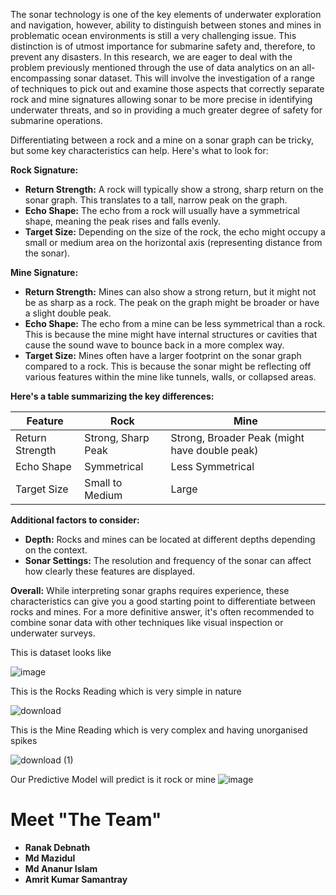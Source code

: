 The sonar technology is one of the key elements of underwater exploration and navigation, however, ability to distinguish between stones and 
mines in problematic ocean environments is still a very challenging issue. This distinction is of utmost importance for submarine safety and,
therefore, to prevent any disasters. In this research, we are eager to deal with the problem previously mentioned through the use of data
analytics on an all-encompassing sonar dataset. This will involve the investigation of a range of techniques to pick out and examine those
aspects that correctly separate rock and mine signatures allowing sonar to be more precise in identifying underwater threats,
and so in providing a much greater degree of safety for submarine operations.


Differentiating between a rock and a mine on a sonar graph can be tricky, but some key characteristics can help. Here's what to look for:

**Rock Signature:**

* **Return Strength:** A rock will typically show a strong, sharp return on the sonar graph. This translates to a tall, narrow peak on the graph. 
* **Echo Shape:** The echo from a rock will usually have a symmetrical shape, meaning the peak rises and falls evenly. 
* **Target Size:** Depending on the size of the rock, the echo might occupy a small or medium area on the horizontal axis (representing distance from the sonar).

**Mine Signature:**

* **Return Strength:** Mines can also show a strong return, but it might not be as sharp as a rock. The peak on the graph might be broader or have a slight double peak. 
* **Echo Shape:** The echo from a mine can be less symmetrical than a rock. This is because the mine might have internal structures or cavities that cause the sound wave to bounce back in a more complex way.
* **Target Size:** Mines often have a larger footprint on the sonar graph compared to a rock. This is because the sonar might be reflecting off various features within the mine like tunnels, walls, or collapsed areas.

**Here's a table summarizing the key differences:**

| Feature | Rock | Mine |
|---|---|---|
| Return Strength | Strong, Sharp Peak | Strong, Broader Peak (might have double peak) |
| Echo Shape | Symmetrical | Less Symmetrical |
| Target Size | Small to Medium | Large |

**Additional factors to consider:**

* **Depth:** Rocks and mines can be located at different depths depending on the context. 
* **Sonar Settings:**  The resolution and frequency of the sonar can affect how clearly these features are displayed.

**Overall:** While interpreting sonar graphs requires experience, these characteristics can give you a good starting point to differentiate between rocks and mines.  For a more definitive answer, it's often recommended to combine sonar data with other techniques like visual inspection or underwater surveys.




This is dataset looks like

![image](https://github.com/piyaldeb/Capstone/assets/84727208/d475378b-f198-4a82-a0d0-426a0a742902)

This is the Rocks Reading which is very simple in nature

![download](https://github.com/piyaldeb/Capstone/assets/84727208/7d9163f3-e643-4f07-b39e-5db7531af14d)


This is the Mine Reading which is very complex and having unorganised spikes

![download (1)](https://github.com/piyaldeb/Capstone/assets/84727208/3a52a2a8-a1ba-4e04-9eca-4f2dcf23aac6)

Our Predictive Model will predict is it rock or mine
![image](https://github.com/piyaldeb/Capstone/assets/84727208/362b0617-dd36-49bc-b217-637d680c2f19)



 <h1>
        Meet "The Team"</h1>
<p><ul>
  <li><strong>Ranak Debnath</strong></li>
  <li><strong>Md Mazidul </strong></li>
  <li><strong>Md Ananur Islam</strong></li>
  <li><strong>Amrit Kumar Samantray</strong></li>
</ul>
</p>
